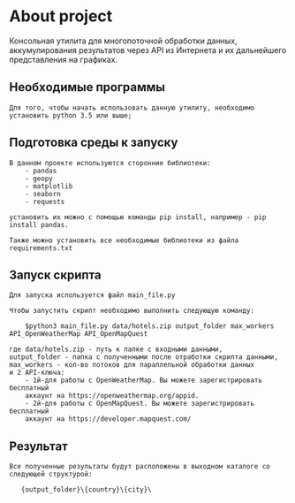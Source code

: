 # About project

Консольная утилита для многопоточной обработки данных, аккумулирования результатов через API из Интернета и их
дальнейшего представления на графиках.

## Необходимые программы

    Для того, чтобы начать использовать данную утилиту, необходимо установить python 3.5 или выше;

## Подготовка среды к запуску

    В данном проекте используются сторонние библиотеки:
        - pandas
        - geopy
        - matplotlib
        - seaborn
        - requests
    
    установить их можно с помощью команды pip install, например - pip install pandas.

    Также можно установить все необходимые библиотеки из файла requirements.txt

## Запуск скрипта

    Для запуска используется файл main_file.py

    Чтобы запустить скрипт необходимо выполнить следующую команду:
 
        $python3 main_file.py data/hotels.zip output_folder max_workers API_OpenWeatherMap API_OpenMapQuest

    где data/hotels.zip - путь к папке с входными данными,
    output_folder - папка с полученными после отработки скрипта данными,
    max_workers - кол-во потоков для параллельной обработки данных
    и 2 API-ключа:
        - 1й-для работы с OpenWeatherMap. Вы можете зарегистрировать бесплатный
        аккаунт на https://openweathermap.org/appid.
        - 2й-для работы с OpenMapQuest. Вы можете зарегистрировать бесплатный
        аккаунт на https://developer.mapquest.com/

## Результат 

    Все полученные результаты будут расположены в выходном каталоге со следующей структурой:

`   {output_folder}\{country}\{city}\`



